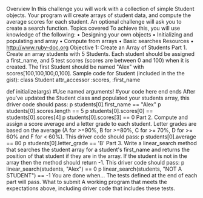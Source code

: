 Overview
In this challenge you will work with a collection of simple Student objects.
Your program will create arrays of student data, and compute the average scores for each student. An optional challenge will ask you to create a search function.
Topics covered
To achieve this, you will use knowledge of the following:
	•	Designing your own objects
	•	Initializing and populating and array
	•	Compute from arrays
	•	Basic searches
Resources
	•	http://www.ruby-doc.org
Objective 1: Create an Array of Students
Part 1. Create an array students with 5 Students. Each student should be assigned a first_name, and 5 test scores (scores are between 0 and 100) when it is created. The first Student should be named "Alex" with scores[100,100,100,0,100].
Sample code for Student (included in the the gist):
class Student
  attr_accessor :scores, :first_name

  def initialize(args)   #Use named arguments!
    #your code here
  end
ends
After you've updated the Student class and populated your students array, this driver code should pass:
p students[0].first_name == "Alex"
p students[0].scores.length == 5
p students[0].scores[0] == students[0].scores[4]
p students[0].scores[3] == 0
Part 2. Compute and assign a score average and a letter grade to each student. Letter grades are based on the average (A for >=90%, B for >=80%, C for >= 70%, D for >= 60% and F for < 60%).
This driver code should pass:
p students[0].average == 80
p students[0].letter_grade == 'B'
Part 3. Write a linear_search method that searches the student array for a student's first_name and returns the position of that student if they are in the array. If the student is not in the array then the method should return -1.
This driver code should pass:
p linear_search(students, "Alex") == 0
p linear_search(students, "NOT A STUDENT") == -1
You are done when...
The tests defined at the end of each part will pass.
What to submit
A working program that meets the expectations above, including driver code that includes these tests.
